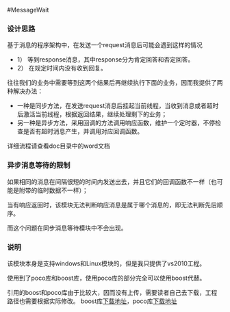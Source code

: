 #MessageWait

### 设计思路 
基于消息的程序架构中，在发送一个request消息后可能会遇到这样的情况
  * 1） 等到response消息，其中response分为肯定回答和否定回答。
  * 2） 在规定时间内没有收到回复。

往往我们的业务中需要等到这两个结果后再继续执行下面的业务，因而我提供了两种解决办法：
  * 一种是同步方法，在发送request消息后挂起当前线程，当收到消息或者超时后激活当前线程，根据返回结果，继续处理剩下的业务；
  * 另一种是异步方法，采用回调的方法调用响应函数，维护一个定时器，不停检查是否有超时消息产生，并调用对应回调函数。

详细流程请查看doc目录中的word文档

### 异步消息等待的限制
如果相同的消息在间隔很短的时间内发送出去，并且它们的回调函数不一样（也可能是附带的临时数据不一样）；

当有响应返回时，该模块无法判断响应消息是属于哪个消息的，即无法判断先后顺序。

而这个问题在同步消息等待模块中不会出现。



### 说明 
该模块本身是支持windows和Linux模块的，但是我只提供了vs2010工程。

使用到了poco库和boost库，使用poco库的部分完全可以使用boost代替。

引用的boost和poco库由于比较大，因而没有上传，需要读者自己去下载，工程路径也需要根据实际修改。
boost库[下载地址](http://sourceforge.net/projects/boost/files/boost/1.55.0/)，poco库[下载地址](http://pocoproject.org/releases/poco-1.4.7/)